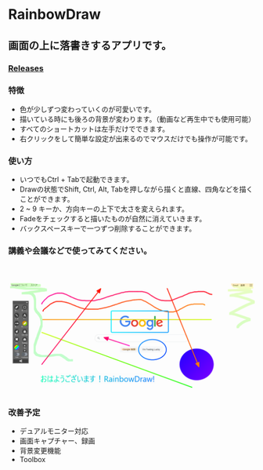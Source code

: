 # RainbowDraw

## 画面の上に落書きするアプリです。

### [Releases](https://github.com/HandaJun/RainbowDraw/releases)

### 特徴
* 色が少しずつ変わっていくのが可愛いです。
* 描いている時にも後ろの背景が変わります。（動画など再生中でも使用可能）
* すべてのショートカットは左手だけでできます。
* 右クリックをして簡単な設定が出来るのでマウスだけでも操作が可能です。

### 使い方
* いつでもCtrl + Tabで起動できます。
* Drawの状態でShift, Ctrl, Alt, Tabを押しながら描くと直線、四角などを描くことができます。
* 2 ~ 9 キーか、方向キーの上下で太さを変えられます。
* Fadeをチェックすると描いたものが自然に消えていきます。
* バックスペースキーで一つずつ削除することができます。
　 
### 講義や会議などで使ってみてください。
　 

![Sample2](https://github.com/HandaJun/RainbowDraw/blob/main/sample/Sample2.png)

### 改善予定
* デュアルモニター対応
* 画面キャプチャー、録画
* 背景変更機能
* Toolbox

